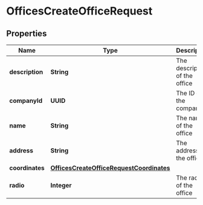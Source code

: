 

# OfficesCreateOfficeRequest


## Properties

| Name | Type | Description | Notes |
|------------ | ------------- | ------------- | -------------|
|**description** | **String** | The description of the office |  [optional] |
|**companyId** | **UUID** | The ID of the company |  |
|**name** | **String** | The name of the office |  |
|**address** | **String** | The address of the office |  [optional] |
|**coordinates** | [**OfficesCreateOfficeRequestCoordinates**](OfficesCreateOfficeRequestCoordinates.md) |  |  [optional] |
|**radio** | **Integer** | The radio of the office |  [optional] |



